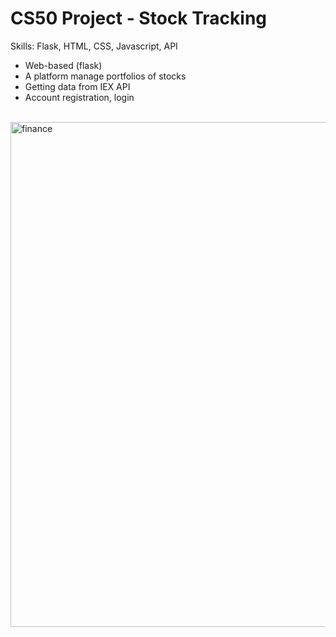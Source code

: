 # CS50 Project - Stock Tracking

Skills: Flask, HTML, CSS, Javascript, API

* Web-based (flask) 
* A platform manage portfolios of stocks
* Getting data from IEX API
* Account registration, login


<br><img width="808" alt="finance" src="https://user-images.githubusercontent.com/70442354/203381028-2c0e9582-2d10-4c7d-b1eb-f072a2ad54bc.png">
